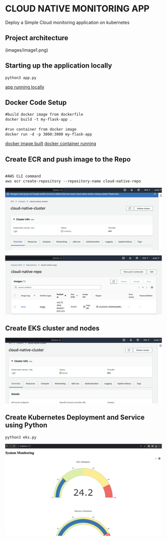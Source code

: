 # CLOUD NATIVE MONITORING APP

Deploy a Simple Cloud monitoring application on kubernetes

## Project architecture
(images/image1.png)

## Starting up the application locally
```
python3 app.py

```

[app running locally](images/image2.png)

## Docker Code Setup
```
#build docker image from dockerfile
docker build -t my-flask-app .

#run container from docker image
docker run -d -p 3000:3000 my-flask-app
```

[docker image built](images/image3.jpeg)
[docker container running](images/image4.jpeg)

## Create ECR and push image to the Repo
```

#AWS CLI command
aws ecr create-repository --repository-name cloud-native-repo

```
![repo created](images/image5.png)

![image pushed to repo](images/image6.png)

## Create EKS cluster and nodes
![eks cluster created through gui](images/image7.png)

## Create Kubernetes Deployment and Service using Python
```
python3 eks.py

```
![application runs fine after deployment](images/image8.png)
